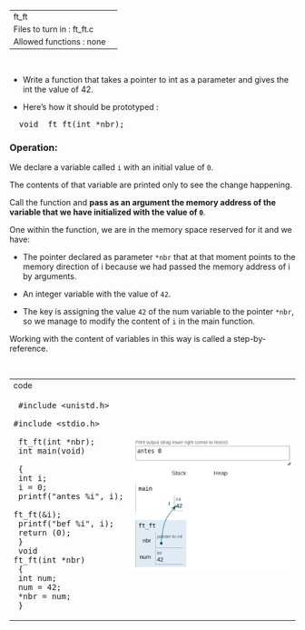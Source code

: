 |||
|:--|:--|
|ft_ft||
|Files to turn in : ft_ft.c||
|Allowed functions : none||

<br>

- Write a function that takes a pointer to int as a parameter and gives the int the value of 42.

- Here’s how it should be prototyped :

<pre>  void  ft_ft(int *nbr); </pre> 

### Operation:

We declare a variable called `i` with an initial value of `0`.

The contents of that variable are printed only to see the change happening.

Call the function and **pass as an argument the memory address of the variable that we have initialized with the value of `0`**. 

One within the function, we are in the memory space reserved for it and we have: 

- The pointer declared as parameter `*nbr` that at that moment points to the memory direction of i because we had passed the memory address of i by arguments. 

- An integer variable with the value of `42`. 

- The key is assigning the value `42` of the num variable to the pointer `*nbr`, so we manage to modify the content of `i` in the main function. 

Working with the content of variables in this way is called a step-by-reference.


<br>

|||
|:-|:-|
|code||
|<pre> #include <unistd.h> <br> #include <stdio.h><br> <br> ft_ft(int   *nbr);<br> int main(void) <br> { <br>  int i;<br>  i = 0;<br>  printf("antes %i", i);<br>  ft_ft(&i);<br>  printf("bef %i", i);<br>  return (0);<br> } <br> void  ft_ft(int   *nbr)<br> {<br> int num;<br> num = 42;<br> *nbr = num;<br> }   </pre>|![ft_ft.png](ft_ft.png)|
